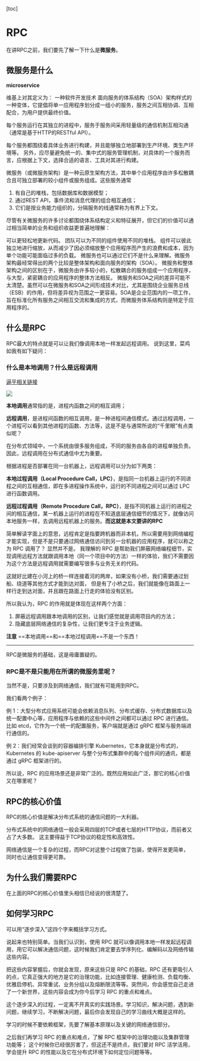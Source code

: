 [toc]

# RPC

在讲RPC之前，我们要先了解一下什么是**微服务**。

## 微服务是什么

**microservice**

维基上对其定义为：
一种软件开发技术
面向服务的体系结构（SOA）架构样式的一种变体，它提倡将单一应用程序划分成一组小的服务，服务之间互相协调、互相配合，为用户提供最终价值。

每个服务运行在其独立的进程中，服务于服务间采用轻量级的通信机制互相沟通（通常是基于HTTP的RESTful API）。

每个服务都围绕着具体业务进行构建，并且能够独立地部署到生产环境、类生产环境等。
另外，应尽量避免统一的、集中式的服务管理机制，对具体的一个服务而言，应根据上下文，选择合适的语言、工具对其进行构建。

微服务（或微服务架构）是一种云原生架构方法，其中单个应用程序由许多松散耦合且可独立部署的较小组件或服务组成。这些服务通常

1. 有自己的堆栈，包括数据库和数据模型；
2. 通过REST API，事件流和消息代理的组合相互通信；
3. 它们是按业务能力组织的，分隔服务的线通常称为有界上下文。

尽管有关微服务的许多讨论都围绕体系结构定义和特征展开，但它们的价值可以通过相当简单的业务和组织收益更普遍地理解：

可以更轻松地更新代码。
团队可以为不同的组件使用不同的堆栈。
组件可以彼此独立地进行缩放，从而减少了因必须缩放整个应用程序而产生的浪费和成本，因为单个功能可能面临过多的负载。
微服务也可以通过它们不是什么来理解。微服务架构最经常得出的两个比较是整体架构和面向服务的架构（SOA）。
微服务和整体架构之间的区别在于，微服务由许多较小的，松散耦合的服务组成一个应用程序，与大型，紧密耦合的应用程序的整体方法相反。
微服务和SOA之间的差异可能不太清楚。虽然可以在微服务和SOA之间形成技术对比，尤其是围绕企业服务总线（ESB）的作用，但将差异视为范围之一更容易。SOA是企业范围内的一项工作，旨在标准化所有服务之间相互交流和集成的方式，而微服务体系结构则是特定于应用程序的。

## 什么是RPC

RPC最大的特点就是可以让我们像调用本地一样发起远程调用。
说到这里，菜鸡如我有如下疑问：

### 什么是本地调用？什么是远程调用

[逼乎相关链接](https://zhuanlan.zhihu.com/p/351203018)

![](https://pic2.zhimg.com/80/v2-6fca7e8bcb537dd1bcc26ceb399fa731_720w.jpg)

**本地调用**通常指的是，进程内函数之间的相互调用；

**远程调用**，是进程间函数的相互调用，是一种进程间通信模式。通过远程调用，一个进程可以看到其他进程的函数、方法等，这是不是与通常所说的“千里眼”有点类似呢？

在分布式领域中，一个系统由很多服务组成，不同的服务由各自的进程单独负责。因此，远程调用在分布式通信中尤为重要。

根据进程是否部署在同一台机器上，远程调用可以分为如下两类：

**本地过程调用（Local Procedure Call，LPC）**，是指同一台机器上运行的不同进程之间的互相通信，即在多进程操作系统中，运行的不同进程之间可以通过 LPC 进行函数调用。

**远程过程调用（Remote Procedure Call，RPC）**，是指不同机器上运行的进程之间的相互通信，某一机器上运行的进程在不知道底层通信细节的情况下，就像访问本地服务一样，去调用远程机器上的服务。**而这就是本文要讲的RPC**

简单解读字面上的意思，远程肯定是指要跨机器而非本机，所以需要用到网络编程才能实现，但是不是只要通过网络通信访问到另一台机器的应用程序，就可以称之为 RPC 调用了？
显然并不是。
我理解的 RPC 是帮助我们屏蔽网络编程细节，实现调用远程方法就跟调用本地（同一个项目中的方法）一样的体验，我们不需要因为这个方法是远程调用就需要编写很多与业务无关的代码。

这就好比建在小河上的桥一样连接着河的两岸，如果没有小桥，我们需要通过划船、绕道等其他方式才能到达对面，
但是有了小桥之后，我们就能像在路面上一样行走到达对面，并且跟在路面上行走的体验没有区别。

所以我认为，RPC 的作用就是体现在这样两个方面：

1. 屏蔽远程调用跟本地调用的区别，让我们感觉就是调用项目内的方法；
2. 隐藏底层网络通信的复杂性，让我们更专注于业务逻辑。


**注意**
==本地调用==和==本地过程调用==不是一个东西！    

----

RPC是微服务的基础，这是毋庸置疑的。

### RPC是不是只能用在所谓的微服务里呢？

当然不是，只要涉及到网络通信，我们就有可能用到RPC。

我们看两个例子：

例 1：大型分布式应用系统可能会依赖消息队列、分布式缓存、分布式数据库以及统一配置中心等，应用程序与依赖的这些中间件之间都可以通过 RPC 进行通信。比如 etcd，它作为一个统一的配置服务，客户端就是通过 gRPC 框架与服务端进行通信的。

例 2：我们经常会谈到的容器编排引擎 Kubernetes，它本身就是分布式的，Kubernetes 的 kube-apiserver 与整个分布式集群中的每个组件间的通讯，都是通过 gRPC 框架进行的。

所以说，RPC 的应用场景还是非常广泛的。既然应用如此广泛，那它的核心价值又在哪里呢？



## RPC的核心价值

RPC的核心价值是解决分布式系统的通信问题的一大利器。

分布式系统中的网络通信一般会采用四层的TCP或者七层的HTTP协议，而前者又占了大多数。
这主要得益于TCP协议的稳定性和高效性。

网络通信是一个复杂的过程，而RPC对这整个过程做了包装，使得开发更简单，同时也让通信变得更可靠。

## 为什么我们需要RPC

在上面的RPC的核心价值里头相信已经说的很清楚了。

## 如何学习RPC

可以用“逐步深入”这四个字来概括学习方式。

说起来也特别简单。当我们认识到，使用 RPC 就可以像调用本地一样发起远程调用，用它可以解决通信问题，这时候我们肯定要去学序列化、编解码以及网络传输这些内容。

把这些内容掌握后，你就会发现，原来这些只是 RPC 的基础，RPC 还有更吸引人的点，它真正强大的地方是它的治理功能，比如连接管理、健康检测、负载均衡、优雅启停机、异常重试、业务分组以及熔断限流等等。突然间，你会感觉自己走进了一个新世界，这些内容会成为你今后学习 RPC 的重点和难点。

这个逐步深入的过程，一定离不开真实的实践场景。学习知识，解决问题，遇到新问题，继续学习，不断解决问题，最后你会发现自己的学习曲线大概是这样的。

学习的时候不要依赖框架，先要了解基本原理以及关键的网络通信部分。

之后我们再学习 RPC 的重点和难点，了解 RPC 框架中的治理功能以及集群管理功能等；
这个时候你已经很厉害了，但这还不是终点，我们要对 RPC 活学活用，学会提升 RPC 的性能以及它在分布式环境下如何定位问题等等。


